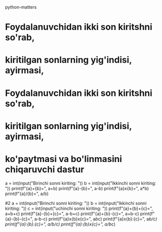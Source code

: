 python-matters

# Foydalanuvchidan ikki son kiritshni so'rab, 
# kiritilgan sonlarning yig'indisi, ayirmasi, 
# Foydalanuvchidan ikki son kiritshni so'rab,
# kiritilgan sonlarning yig'indisi, ayirmasi,
# ko'paytmasi va bo'linmasini chiqaruvchi dastur
a = int(input("Birinchi sonni kiriting: "))
b = int(input("Ikkinchi sonni kiriting: "))
print(f"{a}+{b}=", a+b)
print(f"{a}-{b}=", a-b)
print(f"{a}x{b}=", a*b)
print(f"{a}/{b}=", a/b)
 
#2
a = int(input("Birinchi sonni kiriting: "))
b = int(input("Ikkinchi sonni kiriting: "))
c = int(input("uchinchi sonni kiriting: "))
print(f"{a}+{b}+{c}=", a+b+c)
print(f"{a}-{b}+{c}=", a-b+c)
print(f"{a}+{b}-{c}=", a+b-c)
print(f"{a}-{b}-{c}=", a-b-c)
print(f"{a}x{b}x{c}=", a*b*c)
print(f"{a}x{b}:{c}=", a*b/c)
print(f"{a}:{b}:{c}=", a/b/c)
print(f"{a}:{b}x{c}=", a/b*c)
